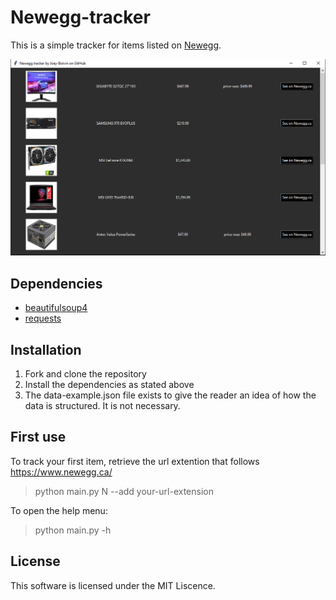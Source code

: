 # Newegg-tracker

This is a simple tracker for items listed on [Newegg](https://www.newegg.ca/).

![alt text](Screenshot.png "Title")
## Dependencies

- [beautifulsoup4](https://pypi.org/project/beautifulsoup4/)
- [requests](https://pypi.org/project/requests/)

## Installation

1. Fork and clone the repository
2. Install the dependencies as stated above
3. The data-example.json file exists to give the reader an idea of how the data is structured. It is not necessary.

## First use

To track your first item, retrieve the url extention that follows https://www.newegg.ca/

> python main.py N --add your-url-extension

To open the help menu:

> python main.py -h

## License

This software is licensed under the MIT Liscence.